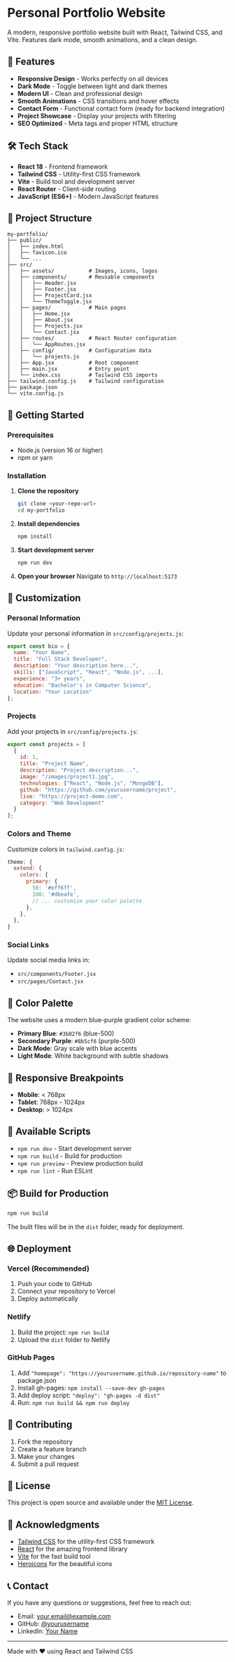 # Personal Portfolio Website

A modern, responsive portfolio website built with React, Tailwind CSS, and Vite. Features dark mode, smooth animations, and a clean design.

## 🚀 Features

- **Responsive Design** - Works perfectly on all devices
- **Dark Mode** - Toggle between light and dark themes
- **Modern UI** - Clean and professional design
- **Smooth Animations** - CSS transitions and hover effects
- **Contact Form** - Functional contact form (ready for backend integration)
- **Project Showcase** - Display your projects with filtering
- **SEO Optimized** - Meta tags and proper HTML structure

## 🛠️ Tech Stack

- **React 18** - Frontend framework
- **Tailwind CSS** - Utility-first CSS framework
- **Vite** - Build tool and development server
- **React Router** - Client-side routing
- **JavaScript (ES6+)** - Modern JavaScript features

## 📁 Project Structure

```
my-portfolio/
├── public/
│   ├── index.html
│   ├── favicon.ico
│   └── ...
├── src/
│   ├── assets/           # Images, icons, logos
│   ├── components/       # Reusable components
│   │   ├── Header.jsx
│   │   ├── Footer.jsx
│   │   ├── ProjectCard.jsx
│   │   └── ThemeToggle.jsx
│   ├── pages/            # Main pages
│   │   ├── Home.jsx
│   │   ├── About.jsx
│   │   ├── Projects.jsx
│   │   └── Contact.jsx
│   ├── routes/           # React Router configuration
│   │   └── AppRoutes.jsx
│   ├── config/           # Configuration data
│   │   └── projects.js
│   ├── App.jsx           # Root component
│   ├── main.jsx          # Entry point
│   └── index.css         # Tailwind CSS imports
├── tailwind.config.js    # Tailwind configuration
├── package.json
└── vite.config.js
```

## 🚀 Getting Started

### Prerequisites

- Node.js (version 16 or higher)
- npm or yarn

### Installation

1. **Clone the repository**
   ```bash
   git clone <your-repo-url>
   cd my-portfolio
   ```

2. **Install dependencies**
   ```bash
   npm install
   ```

3. **Start development server**
   ```bash
   npm run dev
   ```

4. **Open your browser**
   Navigate to `http://localhost:5173`

## 📝 Customization

### Personal Information

Update your personal information in `src/config/projects.js`:

```javascript
export const bio = {
  name: "Your Name",
  title: "Full Stack Developer",
  description: "Your description here...",
  skills: ["JavaScript", "React", "Node.js", ...],
  experience: "3+ years",
  education: "Bachelor's in Computer Science",
  location: "Your Location"
};
```

### Projects

Add your projects in `src/config/projects.js`:

```javascript
export const projects = [
  {
    id: 1,
    title: "Project Name",
    description: "Project description...",
    image: "/images/project1.jpg",
    technologies: ["React", "Node.js", "MongoDB"],
    github: "https://github.com/yourusername/project",
    live: "https://project-demo.com",
    category: "Web Development"
  }
];
```

### Colors and Theme

Customize colors in `tailwind.config.js`:

```javascript
theme: {
  extend: {
    colors: {
      primary: {
        50: '#eff6ff',
        100: '#dbeafe',
        // ... customize your color palette
      },
    },
  },
}
```

### Social Links

Update social media links in:
- `src/components/Footer.jsx`
- `src/pages/Contact.jsx`

## 🎨 Color Palette

The website uses a modern blue-purple gradient color scheme:

- **Primary Blue**: `#3b82f6` (blue-500)
- **Secondary Purple**: `#8b5cf6` (purple-500)
- **Dark Mode**: Gray scale with blue accents
- **Light Mode**: White background with subtle shadows

## 📱 Responsive Breakpoints

- **Mobile**: < 768px
- **Tablet**: 768px - 1024px
- **Desktop**: > 1024px

## 🔧 Available Scripts

- `npm run dev` - Start development server
- `npm run build` - Build for production
- `npm run preview` - Preview production build
- `npm run lint` - Run ESLint

## 📦 Build for Production

```bash
npm run build
```

The built files will be in the `dist` folder, ready for deployment.

## 🌐 Deployment

### Vercel (Recommended)

1. Push your code to GitHub
2. Connect your repository to Vercel
3. Deploy automatically

### Netlify

1. Build the project: `npm run build`
2. Upload the `dist` folder to Netlify

### GitHub Pages

1. Add `"homepage": "https://yourusername.github.io/repository-name"` to package.json
2. Install gh-pages: `npm install --save-dev gh-pages`
3. Add deploy script: `"deploy": "gh-pages -d dist"`
4. Run: `npm run build && npm run deploy`

## 🤝 Contributing

1. Fork the repository
2. Create a feature branch
3. Make your changes
4. Submit a pull request

## 📄 License

This project is open source and available under the [MIT License](LICENSE).

## 🙏 Acknowledgments

- [Tailwind CSS](https://tailwindcss.com/) for the utility-first CSS framework
- [React](https://reactjs.org/) for the amazing frontend library
- [Vite](https://vitejs.dev/) for the fast build tool
- [Heroicons](https://heroicons.com/) for the beautiful icons

## 📞 Contact

If you have any questions or suggestions, feel free to reach out:

- Email: your.email@example.com
- GitHub: [@yourusername](https://github.com/yourusername)
- LinkedIn: [Your Name](https://linkedin.com/in/yourusername)

---

Made with ❤️ using React and Tailwind CSS

